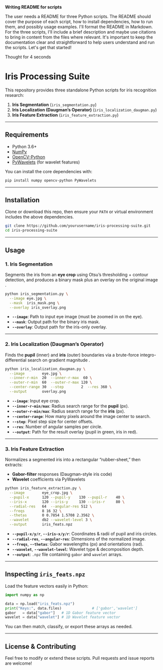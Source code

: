 **Writing README for scripts**

The user needs a README for three Python scripts. The README should cover the purpose of each script, how to install dependencies, how to run them, and possibly usage examples. I'll format the README in Markdown. For the three scripts, I'll include a brief description and maybe use citations to bring in content from the files where relevant. It's important to keep the documentation clear and straightforward to help users understand and run the scripts. Let's get that started!


Thought for 4 seconds


# Iris Processing Suite

This repository provides three standalone Python scripts for iris recognition research:

1. **Iris Segmentation** (`iris_segmentation.py`)
2. **Iris Localization (Daugman’s Operator)** (`iris_localization_daugman.py`)
3. **Iris Feature Extraction** (`iris_feature_extraction.py`)

---

## Requirements

* Python 3.6+
* [NumPy](https://pypi.org/project/numpy/)
* [OpenCV-Python](https://pypi.org/project/opencv-python/)
* [PyWavelets](https://pypi.org/project/PyWavelets/) (for wavelet features)

You can install the core dependencies with:

```bash
pip install numpy opencv-python PyWavelets
```

---

## Installation

Clone or download this repo, then ensure your `PATH` or virtual environment includes the above dependencies.

```bash
git clone https://github.com/yourusername/iris-processing-suite.git
cd iris-processing-suite
```

---

## Usage

### 1. Iris Segmentation

Segments the iris from an **eye crop** using Otsu’s thresholding + contour detection, and produces a binary mask plus an overlay on the original image .

```bash
python iris_segmentation.py \
  --image eye.jpg \
  --mask  iris_mask.png \
  --overlay iris_overlay.png
```

* **`--image`**: Path to input eye image (must be zoomed in on the eye).
* **`--mask`**: Output path for the binary iris mask.
* **`--overlay`**: Output path for the iris-only overlay.

---

### 2. Iris Localization (Daugman’s Operator)

Finds the **pupil** (inner) and **iris** (outer) boundaries via a brute-force integro-differential search on gradient magnitude .

```bash
python iris_localization_daugman.py \
  --image        eye.jpg \
  --inner-r-min  20  --inner-r-max  60 \
  --outer-r-min  60  --outer-r-max 120 \
  --center-range 30  --step        2  --res 360 \
  --output       overlay.png
```

* **`--image`**: Input eye crop.
* **`--inner-r-min/max`**: Radius search range for the **pupil** (px).
* **`--outer-r-min/max`**: Radius search range for the **iris** (px).
* **`--center-range`**: How many pixels around the image center to search.
* **`--step`**: Pixel step size for center offsets.
* **`--res`**: Number of angular samples per circle.
* **`--output`**: Path for the result overlay (pupil in green, iris in red).

---

### 3. Iris Feature Extraction

Normalizes a segmented iris into a rectangular “rubber-sheet,” then extracts:

* **Gabor-filter** responses (Daugman-style iris code)
* **Wavelet** coefficients via PyWavelets&#x20;

```bash
python iris_feature_extraction.py \
  --image        eye_crop.jpg \
  --pupil-x      120 --pupil-y    130 --pupil-r    40 \
  --iris-x       120 --iris-y     130 --iris-r     80 \
  --radial-res   64  --angular-res 512 \
  --freqs        8 16 32 \
  --thetas       0 0.7854 1.5708 2.3562 \
  --wavelet      db2 --wavelet-level 3 \
  --output       iris_feats.npz
```

* **`--pupil-x/y/r`**, **`--iris-x/y/r`**: Coordinates & radii of pupil and iris circles.
* **`--radial-res`**, **`--angular-res`**: Dimensions of the normalized image.
* **`--freqs`**, **`--thetas`**: Gabor wavelengths (px) and orientations (rad).
* **`--wavelet`**, **`--wavelet-level`**: Wavelet type & decomposition depth.
* **`--output`**: `.npz` file containing `gabor` and `wavelet` arrays.

---

## Inspecting `iris_feats.npz`

Load the feature vectors easily in Python:

```python
import numpy as np

data = np.load("iris_feats.npz")
print("Keys:", data.files)              # ['gabor','wavelet']
gabor   = data["gabor"]   # 1D Gabor feature vector
wavelet = data["wavelet"] # 1D Wavelet feature vector
```

You can then match, classify, or export these arrays as needed.

---

## License & Contributing

Feel free to modify or extend these scripts. Pull requests and issue reports are welcome!
